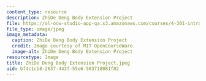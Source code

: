 ```yaml
---
content_type: resource
description: ZhiDe Deng Body Extension Project
file: https://ol-ocw-studio-app-qa.s3.amazonaws.com/courses/4-301-introduction-to-the-visual-arts-spring-2007/bf4c1cb82637443f55e6503718081f02_ZhiDeDengBodyExtensionProject.jpeg
file_type: image/jpeg
image_metadata:
  caption: ZhiDe Deng Body Extension Project
  credit: Image courtesy of MIT OpenCourseWare.
  image-alt: ZhiDe Deng Body Extension Project
resourcetype: Image
title: ZhiDe Deng Body Extension Project.jpeg
uid: bf4c1cb8-2637-443f-55e6-503718081f02
---
```

